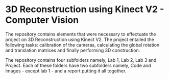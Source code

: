 3D Reconstruction using Kinect V2 - Computer Vision
===================================================
 
The repository contains elements that were necessary to effectuate the project on 3D Reconstruction using Kinect V2. The project entailed the following tasks: calibration of the cameras, calculating the global rotation and translation matrices and finally performing 3D construction.

The repository contains four subfolders namely, Lab 1, Lab 2, Lab 3 and Project. Each of these folders have two subfolders namely, Code and Images - except lab 1 - and a report putting it all together.



